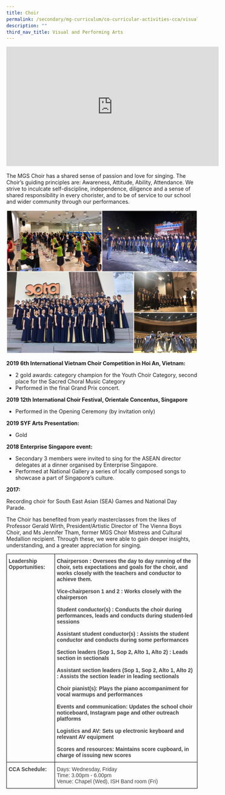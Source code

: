```yaml
---
title: Choir
permalink: /secondary/mg-curriculum/co-curricular-activities-cca/visual-and-performing-arts/choir/
description: ""
third_nav_title: Visual and Performing Arts
---
```

<iframe width="560" height="315" src="https://www.youtube.com/embed/qEwmGVCNneo" title="YouTube video player" frameborder="0" allow="accelerometer; autoplay; clipboard-write; encrypted-media; gyroscope; picture-in-picture" allowfullscreen></iframe>

The MGS Choir has a shared sense of passion and love for singing. The Choir’s guiding principles are: Awareness, Attitude, Ability, Attendance. We strive to inculcate self-discipline, independence, diligence and a sense of shared responsibility in every chorister, and to be of service to our school and wider community through our performances.

![](/images/choir.jpg)



**2019 6th International Vietnam Choir Competition in Hoi An, Vietnam:**

*   2 gold awards: category champion for the Youth Choir Category, second place for the Sacred Choral Music Category
*   Performed in the final Grand Prix concert.

  

**2019 12th International Choir Festival, Orientale Concentus, Singapore**

*   Performed in the Opening Ceremony (by invitation only)

  

**2019 SYF Arts Presentation:**

*   Gold

  

**2018 Enterprise Singapore event:**  

*   Secondary 3 members were invited to sing for the ASEAN director delegates at a dinner organised by Enterprise Singapore.
*   Performed at National Gallery a series of locally composed songs to showcase a part of Singapore’s culture.

  

**2017:**

Recording choir for South East Asian (SEA) Games and National Day Parade.

  

The Choir has benefited from yearly masterclasses from the likes of Professor Gerald Wirth, President/Artistic Director of The Vienna Boys Choir, and Ms Jennifer Tham, former MGS Choir Mistress and Cultural Medallion recipient. Through these, we were able to gain deeper insights, understanding, and a greater appreciation for singing.

<style type="text/css">
.tg  {border-collapse:collapse;border-spacing:0;}
.tg td{border-color:black;border-style:solid;border-width:1px;font-family:Arial, sans-serif;font-size:14px;
  overflow:hidden;padding:10px 5px;word-break:normal;}
.tg th{border-color:black;border-style:solid;border-width:1px;font-family:Arial, sans-serif;font-size:14px;
  font-weight:normal;overflow:hidden;padding:10px 5px;word-break:normal;}
.tg .tg-uwnk{color:#3D3D3D;text-align:left;vertical-align:top}
.tg .tg-bzr3{color:#3D3D3D;font-weight:bold;text-align:left;vertical-align:top}
</style>
<table class="tg">
<thead>
  <tr>
    <th class="tg-bzr3">Leadership Opportunities:</th>
    <th class="tg-bzr3">Chairperson : Oversees the day to day running of the choir, sets expectations and goals for the choir, and works closely with the teachers and conductor to achieve them.<br><br>Vice-chairperson 1 and 2 : Works closely with the chairperson<br><br>Student conductor(s) : Conducts the choir during performances, leads and conducts during student-led sessions<br><br>Assistant student conductor(s) : Assists the student conductor and conducts during some performances<br><br>Section leaders (Sop 1, Sop 2, Alto 1, Alto 2) : Leads section in sectionals<br><br>Assistant section leaders (Sop 1, Sop 2, Alto 1, Alto 2) : Assists the section leader in leading sectionals<br><br>Choir pianist(s): Plays the piano accompaniment for vocal warmups and performances<br><br>Events and communication: Updates the school choir noticeboard, Instagram page and other outreach platforms<br><br>Logistics and AV: Sets up electronic keyboard and relevant AV equipment<br><br>Scores and resources: Maintains score cupboard, in charge of issuing new scores</th>
  </tr>
</thead>
<tbody>
  <tr>
    <td class="tg-bzr3">CCA Schedule:</td>
    <td class="tg-uwnk">Days: Wednesday, Friday<br>Time: 3.00pm - 6.00pm<br>Venue: Chapel (Wed), ISH Band room (Fri)</td>
  </tr>
</tbody>
</table>